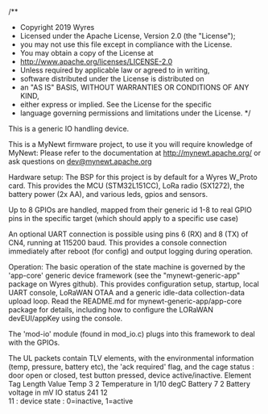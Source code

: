 /**
 * Copyright 2019 Wyres
 * Licensed under the Apache License, Version 2.0 (the "License"); 
 * you may not use this file except in compliance with the License. 
 * You may obtain a copy of the License at
 *    http://www.apache.org/licenses/LICENSE-2.0
 * Unless required by applicable law or agreed to in writing, 
 * software distributed under the License is distributed on 
 * an "AS IS" BASIS, WITHOUT WARRANTIES OR CONDITIONS OF ANY KIND, 
 * either express or implied. See the License for the specific 
 * language governing permissions and limitations under the License.
*/

This is a generic IO handling device.

This is a MyNewt firmware project, to use it you will require knowledge of MyNewt:
Please refer to the documentation at http://mynewt.apache.org/ or ask questions on dev@mynewt.apache.org

Hardware setup:
The BSP for this project is by default for a Wyres W_Proto card. This provides the MCU (STM32L151CC), LoRa radio (SX1272),
the battery power (2x AA), and various leds, gpios and sensors.

Up to 8 GPIOs are handled, mapped from their generic id 1-8 to real GPIO pins in the specific target (which should apply to a specific use case)

An optional UART connection is possible using pins 6 (RX) and 8 (TX) of CN4, running at 115200 baud. This provides a console connection immediately after reboot (for config) and output logging during operation.

Operation:
The basic operation of the state machine is governed by the 'app-core' generic device framework (see the "mynewt-generic-app" package on Wyres github). This provides configuration setup, startup, local UART console, LoRaWAN OTAA and a generic idle-data collection-data upload loop.
Read the README.md for mynewt-generic-app/app-core package for details, including how to configure the LORaWAN devEUI/appKey using the console.

The 'mod-io' module (found in mod_io.c) plugs into this framework to deal with the GPIOs. 

The UL packets contain TLV elements, with the environmental information (temp, pressure, battery etc), the 'ack required' flag, and the cage status : door open or closed, test button pressed, device active/inactive. 
Element         Tag Length  Value
Temp            3   2       Temperature in 1/10 degC
Battery         7   2       Battery voltage in mV
IO status       241 12      
                            11  : device state : 0=inactive, 1=active

